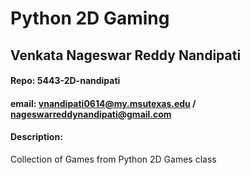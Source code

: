 # Python 2D Gaming

## Venkata Nageswar Reddy Nandipati

#### Repo:  5443-2D-nandipati
#### email: vnandipati0614@my.msutexas.edu / nageswarreddynandipati@gmail.com


#### Description:
Collection of Games from Python 2D Games class
